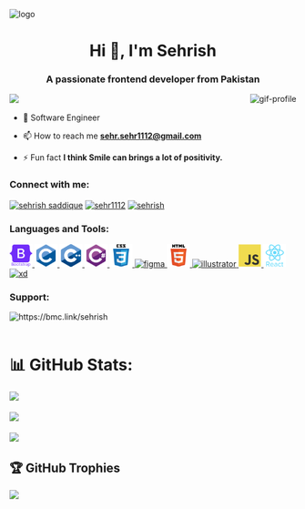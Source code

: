 ![logo](https://github.com/Sehrish-Saddique/Sehrish-Saddique/blob/main/Untitled%20(665%20%C3%97%20200%20px)%20(1).png)
<h1 align="center">Hi 👋, I'm Sehrish</h1>
<h3 align="center">A passionate frontend developer from Pakistan</h3>

[![](https://visitcount.itsvg.in/api?id=sehrish-saddique&icon=0&color=10)](https://visitcount.itsvg.in)
<img align="right" alt="gif-profile" src="https://github.com/Sehrish-Saddique/Sehrish-Saddique/blob/main/gif-profile.gif">

 

- 🔭 Software Engineer

- 📫 How to reach me **sehr.sehr1112@gmail.com**

- ⚡ Fun fact **I think Smile can brings a lot of positivity.**

<h3 align="left">Connect with me:</h3>
<p align="left">
   
<a href="https://linkedin.com/in/sehrish-saddique-51b55621a" target="blank"><img align="center" src="https://raw.githubusercontent.com/rahuldkjain/github-profile-readme-generator/master/src/images/icons/Social/linked-in-alt.svg" alt="sehrish saddique" height="30" width="40" /></a>
<a href="https://instagram.com/sehr1112" target="blank"><img align="center" src="https://raw.githubusercontent.com/rahuldkjain/github-profile-readme-generator/master/src/images/icons/Social/instagram.svg" alt="sehr1112" height="30" width="40" /></a>
<a href="https://dribbble.com/Sehr1112" target="blank"><img align="center" src="https://raw.githubusercontent.com/rahuldkjain/github-profile-readme-generator/master/src/images/icons/Social/dribbble.svg" alt="sehrish" height="30" width="40" /></a>
</p>

<h3 align="left">Languages and Tools:</h3>
<p align="left"> <a href="https://getbootstrap.com" target="_blank" rel="noreferrer"> <img src="https://raw.githubusercontent.com/devicons/devicon/master/icons/bootstrap/bootstrap-plain-wordmark.svg" alt="bootstrap" width="40" height="40"/> </a> <a href="https://www.cprogramming.com/" target="_blank" rel="noreferrer"> <img src="https://raw.githubusercontent.com/devicons/devicon/master/icons/c/c-original.svg" alt="c" width="40" height="40"/> </a> <a href="https://www.w3schools.com/cpp/" target="_blank" rel="noreferrer"> <img src="https://raw.githubusercontent.com/devicons/devicon/master/icons/cplusplus/cplusplus-original.svg" alt="cplusplus" width="40" height="40"/> </a> <a href="https://www.w3schools.com/cs/" target="_blank" rel="noreferrer"> <img src="https://raw.githubusercontent.com/devicons/devicon/master/icons/csharp/csharp-original.svg" alt="csharp" width="40" height="40"/> </a> <a href="https://www.w3schools.com/css/" target="_blank" rel="noreferrer"> <img src="https://raw.githubusercontent.com/devicons/devicon/master/icons/css3/css3-original-wordmark.svg" alt="css3" width="40" height="40"/> </a> <a href="https://www.figma.com/" target="_blank" rel="noreferrer"> <img src="https://www.vectorlogo.zone/logos/figma/figma-icon.svg" alt="figma" width="40" height="40"/> </a> <a href="https://www.w3.org/html/" target="_blank" rel="noreferrer"> <img src="https://raw.githubusercontent.com/devicons/devicon/master/icons/html5/html5-original-wordmark.svg" alt="html5" width="40" height="40"/> </a> <a href="https://www.adobe.com/in/products/illustrator.html" target="_blank" rel="noreferrer"> <img src="https://www.vectorlogo.zone/logos/adobe_illustrator/adobe_illustrator-icon.svg" alt="illustrator" width="40" height="40"/> </a> <a href="https://developer.mozilla.org/en-US/docs/Web/JavaScript" target="_blank" rel="noreferrer"> <img src="https://raw.githubusercontent.com/devicons/devicon/master/icons/javascript/javascript-original.svg" alt="javascript" width="40" height="40"/> </a> <a href="https://reactjs.org/" target="_blank" rel="noreferrer"> <img src="https://raw.githubusercontent.com/devicons/devicon/master/icons/react/react-original-wordmark.svg" alt="react" width="40" height="40"/> </a> <a href="https://www.adobe.com/products/xd.html" target="_blank" rel="noreferrer"> <img src="https://cdn.worldvectorlogo.com/logos/adobe-xd.svg" alt="xd" width="40" height="40"/> </a> </p>

<h3 align="left">Support:</h3>





<p><a href="https://bmc.link/sehrish"> <img align="left" src="https://cdn.buymeacoffee.com/buttons/v2/default-yellow.png" height="50" width="210" alt="https://bmc.link/sehrish" /></a></p><br><br>

 
 

# 📊 GitHub Stats:
![](https://github-readme-stats-sigma-five.vercel.app/api?username=sehrish-saddique&theme=dark&hide_border=false&include_all_commits=true&count_private=true)<br/><br/>
![](https://github-readme-streak-stats.herokuapp.com/?user=sehrish-saddique&theme=dark&hide_border=false)<br/><br/>
![](https://github-readme-stats-sigma-five.vercel.app/api/top-langs/?username=sehrish-saddique&theme=dark&hide_border=false&include_all_commits=true&count_private=true&layout=compact)






 


## 🏆 GitHub Trophies
![](https://github-profile-trophy.vercel.app/?username=sehrish-saddique&theme=radical&no-frame=false&no-bg=false&margin-w=4)



  
